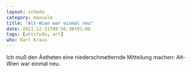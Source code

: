 ```yaml
---
layout: scheda
category: manuale
title: "Alt-Wien war einmal neu"
date: 2021-12-31T08:56:30+01:00
tags: [attitude, art]
who: Karl Kraus
---
```


Ich muß den Ästheten eine niederschmetternde Mitteilung machen: Alt-Wien war einmal neu.
